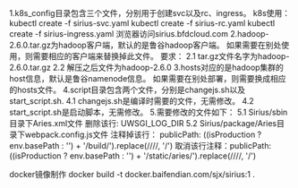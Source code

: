 1.k8s_config目录包含三个文件，分别用于创建svc以及rc、ingress。
  k8s使用：
    kubectl create -f sirius-svc.yaml
    kubectl create -f sirius-rc.yaml
    kubectl create -f sirius-ingress.yaml
  浏览器访问sirius.bfdcloud.com
2.hadoop-2.6.0.tar.gz为hadoop客户端，默认的是鲁谷hadoop客户端。
  如果需要在别处使用，则需要相应的客户端来替换掉此文件。
  要求：
    2.1 tar.gz文件名字为hadoop-2.6.0.tar.gz
    2.2 解压之后文件为hadoop-2.6.0
3.hosts对应的是hadoop集群的host信息，默认是鲁谷namenode信息。
  如果需要在别处部署，则需要换成相应的hosts文件。
4.script目录包含两个文件，分别是changejs.sh以及start_script.sh.
  4.1 changejs.sh是编译时需要的文件，无需修改。
  4.2 start_script.sh是启动脚本，无需修改。
5.需要修改的文件如下：
  5.1 Sirius/sbin目录下Aries.xml文件
      删除该行: <daemonize>UWSGI_LOG_DIR</daemonize>
  5.2 Sirius/package/Aries目录下webpack.config.js文件
      注释掉该行： publicPath: ((isProduction ? env.basePath : '') + '/build/').replace(/\/\//, '/')
      取消该行注释：publicPath: ((isProduction ? env.basePath : '') + '/static/aries/').replace(/\/\//, '/')

docker镜像制作
docker build -t docker.baifendian.com/sjx/sirius:1 .
